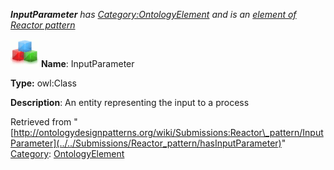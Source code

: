 ___InputParameter__ has [Category:OntologyElement](../../Category/OntologyElement "Category:OntologyElement") and is an [element of](../../Property/ElementOf "Property:ElementOf") [Reactor pattern](../../Submissions/Reactor_pattern "Submissions:Reactor pattern")_


  




[![Class](../../images/thumb/2/27/Class.gif/45px-Class.gif)](../../Image/Class.gif "Class")
__Name__: InputParameter 


__Type:__ owl:Class 


__Description__: An entity representing the input to a process 





Retrieved from "[http://ontologydesignpatterns.org/wiki/Submissions:Reactor\_pattern/InputParameter](../../Submissions/Reactor_pattern/hasInputParameter)"
 [Category](http://ontologydesignpatterns.org/wiki/Special:Categories "Special:Categories"): [OntologyElement](../../Category/OntologyElement "Category:OntologyElement")